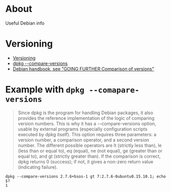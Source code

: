# About

Useful Debian info

# Versioning

* [Versioning](https://www.debian.org/doc/debian-policy/ch-controlfields.html#s-f-Version)
* [dpkg --compare-versions](https://manpages.debian.org/cgi-bin/man.cgi?query=dpkg)
 * [Debian handbook, see "GOING FURTHER Comparison of versions"](https://debian-handbook.info/browse/stable/sect.manipulating-packages-with-dpkg.html)

# Example with `dpkg --comapare-versions`

>Since dpkg is the program for handling Debian packages, it also provides the reference implementation of the logic of comparing version numbers. This is why it has a --compare-versions option, usable by external programs (especially configuration scripts executed by dpkg itself). This option requires three parameters: a version number, a comparison operator, and a second version number. The different possible operators are lt (strictly less than), le (less than or equal to), eq (equal), ne (not equal), ge (greater than or equal to), and gt (strictly greater than). If the comparison is correct, dpkg returns 0 (success); if not, it gives a non-zero return value (indicating failure).

```
dpkg --compare-versions 2.7.6+bsos-1 gt 7:2.7.6-0ubuntu0.15.10.1; echo $?
1
```


